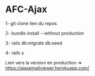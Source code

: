 # AFC-Ajax

1- git clone lien du repos

2- bundle install --without production

3- rails db:migrate db:seed

4- rails s


Lien vers la version en production => https://ajaxemailviewer.herokuapp.com/


